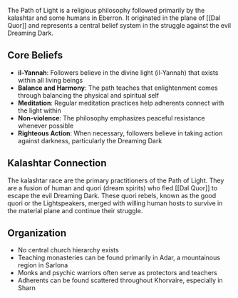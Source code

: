 The Path of Light is a religious philosophy followed primarily by the kalashtar and some humans in Eberron. It originated in the plane of [[Dal Quor]] and represents a central belief system in the struggle against the evil Dreaming Dark.

## Core Beliefs

- **il-Yannah**: Followers believe in the divine light (il-Yannah) that exists within all living beings
- **Balance and Harmony**: The path teaches that enlightenment comes through balancing the physical and spiritual self
- **Meditation**: Regular meditation practices help adherents connect with the light within
- **Non-violence**: The philosophy emphasizes peaceful resistance whenever possible
- **Righteous Action**: When necessary, followers believe in taking action against darkness, particularly the Dreaming Dark

## Kalashtar Connection

The kalashtar race are the primary practitioners of the Path of Light. They are a fusion of human and quori (dream spirits) who fled [[Dal Quor]] to escape the evil Dreaming Dark. These quori rebels, known as the good quori or the Lightspeakers, merged with willing human hosts to survive in the material plane and continue their struggle.

## Organization

- No central church hierarchy exists
- Teaching monasteries can be found primarily in Adar, a mountainous region in Sarlona
- Monks and psychic warriors often serve as protectors and teachers
- Adherents can be found scattered throughout Khorvaire, especially in Sharn
